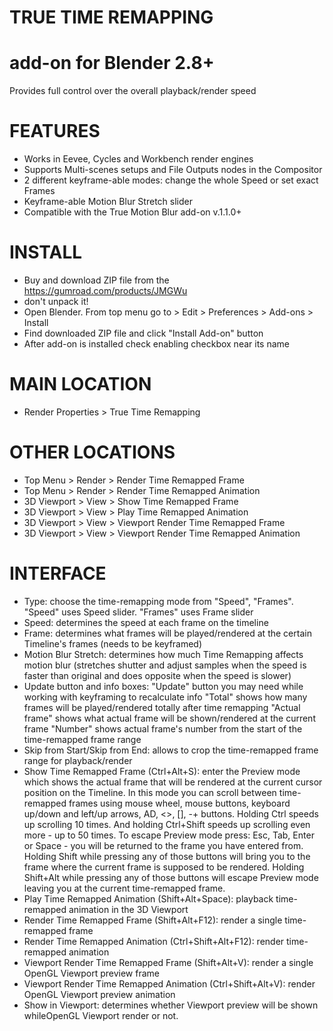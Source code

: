 # TRUE TIME REMAPPING
# add-on for Blender 2.8+
Provides full control over the overall playback/render speed

# FEATURES
- Works in Eevee, Cycles and Workbench render engines
- Supports Multi-scenes setups and File Outputs nodes in the Compositor
- 2 different keyframe-able modes: change the whole Speed or set exact Frames
- Keyframe-able Motion Blur Stretch slider
- Compatible with the True Motion Blur add-on v.1.1.0+

# INSTALL
- Buy and download ZIP file from the https://gumroad.com/products/JMGWu
- don't unpack it!
- Open Blender. From top menu go to > Edit > Preferences > Add-ons > Install
- Find downloaded ZIP file and click "Install Add-on" button
- After add-on is installed check enabling checkbox near its name

# MAIN LOCATION
- Render Properties > True Time Remapping

# OTHER LOCATIONS
- Top Menu > Render > Render Time Remapped Frame
- Top Menu > Render > Render Time Remapped Animation
- 3D Viewport > View > Show Time Remapped Frame
- 3D Viewport > View > Play Time Remapped Animation
- 3D Viewport > View > Viewport Render Time Remapped Frame
- 3D Viewport > View > Viewport Render Time Remapped Animation


# INTERFACE
- Type: choose the time-remapping mode from "Speed", "Frames".
    "Speed" uses Speed slider.
    "Frames" uses Frame slider
- Speed: determines the speed at each frame on the timeline
- Frame: determines what frames will be played/rendered at the certain Timeline's frames (needs to be keyframed)
- Motion Blur Stretch: determines how much Time Remapping affects motion blur (stretches shutter and adjust samples when the speed is faster than original and does opposite when the speed is slower)
- Update button and info boxes:
    "Update" button you may need while working with keyframing to recalculate info
    "Total" shows how many frames will be played/rendered totally after time remapping
    "Actual frame" shows what actual frame will be shown/rendered at the current frame
    "Number" shows actual frame's number from the start of the time-remapped frame range
- Skip from Start/Skip from End: allows to crop the time-remapped frame range for playback/render
- Show Time Remapped Frame (Ctrl+Alt+S): enter the Preview mode which shows the actual frame that will be rendered at the current cursor position on the Timeline. In this mode you can scroll between time-remapped frames using mouse wheel, mouse buttons, keyboard up/down and left/up arrows, AD, <>, [], -+ buttons. Holding Ctrl speeds up scrolling 10 times. And holding Ctrl+Shift speeds up scrolling even more - up to 50 times. To escape Preview mode press: Esc, Tab, Enter or Space - you will be returned to the frame you have entered from. Holding Shift while pressing any of those buttons will bring you to the frame where the current frame is supposed to be rendered. Holding Shift+Alt while pressing any of those buttons will escape Preview mode leaving you at the current time-remapped frame.
- Play Time Remapped Animation (Shift+Alt+Space): playback time-remapped animation in the 3D Viewport
- Render Time Remapped Frame (Shift+Alt+F12): render a single time-remapped frame
- Render Time Remapped Animation (Ctrl+Shift+Alt+F12): render time-remapped animation
- Viewport Render Time Remapped Frame (Shift+Alt+V): render a single OpenGL Viewport preview frame
- Viewport Render Time Remapped Animation (Ctrl+Shift+Alt+V): render OpenGL Viewport preview animation
- Show in Viewport: determines whether Viewport preview will be shown whileOpenGL Viewport render or not.

